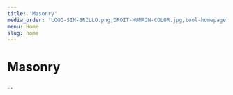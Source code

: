 ```yaml
---
title: 'Masonry'
media_order: 'LOGO-SIN-BRILLO.png,DROIT-HUMAIN-COLOR.jpg,tool-homepage.jpg'
menu: Home
slug: home
---
```


# Masonry

...
